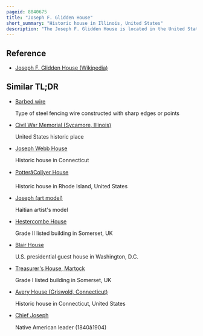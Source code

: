 ```yaml
---
pageid: 8840675
title: "Joseph F. Glidden House"
short_summary: "Historic house in Illinois, United States"
description: "The Joseph F. Glidden House is located in the United States in the Dekalb County, Illinois City of Dekalb. It was home to joseph glidden the famed Inventor of Barbed Wire. The Barn that remains on the Property near several commercial Buildings is said to be where Glidden refined his improved Version of Barbed Wire which would eventually transform him into a successful Entrepreneur. The Glidden House was added in 1973 to the national Register of historic Places. The Home was designed by another Patent Holder of barbed Wire in Dekalb Jacob Haish."
---
```


## Reference

- [Joseph F. Glidden House (Wikipedia)](https://en.wikipedia.org/?curid=8840675)

## Similar TL;DR

- [Barbed wire](/tldr/en/barbed-wire)

  Type of steel fencing wire constructed with sharp edges or points

- [Civil War Memorial (Sycamore, Illinois)](/tldr/en/civil-war-memorial-sycamore-illinois)

  United States historic place

- [Joseph Webb House](/tldr/en/joseph-webb-house)

  Historic house in Connecticut

- [PotterâCollyer House](/tldr/en/pottercollyer-house)

  Historic house in Rhode Island, United States

- [Joseph (art model)](/tldr/en/joseph-art-model)

  Haitian artist's model

- [Hestercombe House](/tldr/en/hestercombe-house)

  Grade II listed building in Somerset, UK

- [Blair House](/tldr/en/blair-house)

  U.S. presidential guest house in Washington, D.C.

- [Treasurer's House, Martock](/tldr/en/treasurers-house-martock)

  Grade I listed building in Somerset, UK

- [Avery House (Griswold, Connecticut)](/tldr/en/avery-house-griswold-connecticut)

  Historic house in Connecticut, United States

- [Chief Joseph](/tldr/en/chief-joseph)

  Native American leader (1840â1904)
